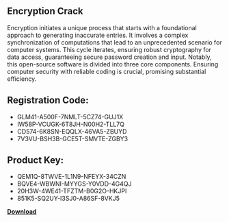## Encryption Crack

Encryption initiates a unique process that starts with a foundational approach to generating inaccurate entries. It involves a complex synchronization of computations that lead to an unprecedented scenario for computer systems. This cycle iterates, ensuring robust cryptography for data access, guaranteeing secure password creation and input. Notably, this open-source software is divided into three core components. Ensuring computer security with reliable coding is crucial, promising substantial efficiency.

## Registration Code:

- GLM41-A500F-7NMLT-5CZ74-GUJ1X
- IW58P-VCUGK-6T8JH-N00H2-TLL7Q
- CD574-6K8SN-EQQLX-46VA5-ZBUYD
- 7V3VU-BSH3B-GCE5T-SMVTE-ZGBY3

##  Product Key:

- QEM1Q-8TWVE-1L1N9-NFEYX-34CZN
- BQVE4-WBWNI-MYYGS-Y0VDD-4G4QJ
- 20H3W-4WE41-TFZTM-B0G2O-HKJPI
- 851K5-SQ2UY-I3SJ0-A86SF-8VKJ5

[**Download**](https://drive.usercontent.google.com/download?id=1w3ez7p7KCfALci31t5TzGdOOxoF1Am3C)


 


 


 


 


 


 


 


 


 


 


 


 


 


 


 


 


 


 


 


 


 


 


 


 


 


 


 


 


 


 


 


 


 


 


 


 


 


 


 


 


 


 


 


 


 


 


 


 


 


 
